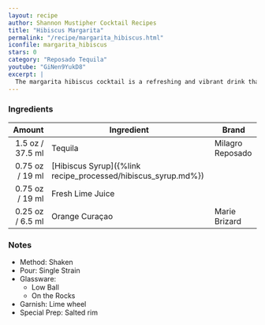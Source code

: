 ```yaml
---
layout: recipe
author: Shannon Mustipher Cocktail Recipes
title: "Hibiscus Margarita"
permalink: "/recipe/margarita_hibiscus.html"
iconfile: margarita_hibiscus
stars: 0
category: "Reposado Tequila"
youtube: "GiNen9YukD8"
excerpt: |
  The margarita hibiscus cocktail is a refreshing and vibrant drink that combines the classic margarita with the floral notes of hibiscus. It typically includes tequila, orange liqueur, lime juice, and a homemade hibiscus syrup. The syrup adds a beautiful pink hue and a slightly sweet and tangy flavor to the drink.
---
```


### Ingredients

|  Amount | Ingredient                                          | Brand            |
| ------: | --------------------------------------------------- | ---------------- |
|  1.5 oz / 37.5 ml | Tequila                                             | Milagro Reposado |
| 0.75 oz / 19 ml | [Hibiscus Syrup]({%link recipe_processed/hibiscus_syrup.md%}) |
| 0.75 oz / 19 ml | Fresh Lime Juice                                    |
| 0.25 oz / 6.5 ml | Orange Curaçao                                      | Marie Brizard    |

### Notes

- Method: Shaken
- Pour: Single Strain
- Glassware:
  - Low Ball
  - On the Rocks
- Garnish: Lime wheel
- Special Prep: Salted rim
